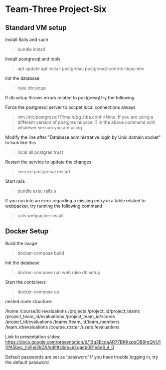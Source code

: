 # Team-Three Project-Six

## Standard VM setup

Install Rails and such
> bundle install

Install postgresql and tools
> apt update
> apt install postgresql postgresql-contrib libpq-dev

Init the database
> rake db:setup

If db:setup throws errors related to postgresql try the following.

Force the postgresql server to accpet local connections always
> vim /etc/postgresql/11/main/pg_hba.conf
*Note: If you are using a different version of postgres relpace 11 in the above command with whatever version you are using

Modify the line after "Database administrative login by Unix domain socket" to look like this
> local   all             postgres                                trust

Restart the service to update the changes
> service postgresql restart

Start rails
> bundle exec rails s

If you run into an error regarding a missing entry in a table related to webpacker, try running the following command
> rails webpacker:install

## Docker Setup
Build the image
> docker-compose build

Init the database
> docker-compose run web rake db:setup

Start the containers
> docker-compose up

nested route structure:

/home
/course/id
    /evaluations
    /projects
        /project_id/project_teams
            /project_team_id/evaluations
            /project_team_id/scores
        /project_id/evaluations
    /teams
        /team_id/team_members
        /team_id/evaluations
    /course_roster
/users
/evaluations

Link to presentation slides:
https://docs.google.com/presentation/d/13g3EcdaAR77BKKxpqOB9rgQVU1VfA5bec_hnFej2kDA/edit#slide=id.gaeb091e4e6_4_0

Default passwords are set as 'password'
If you have trouble logging in, try the default password